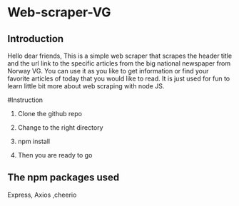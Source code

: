 # Web-scraper-VG



## Introduction
Hello dear friends, 
This is a simple web scraper that scrapes the header title and the url link to the specific articles from the big national newspaper from Norway VG.
You can use it as you like to get information or find your favorite articles of today that you would like to read. 
It is just used for fun to learn little bit more about web scraping with node JS.

#Instruction 

1. Clone the github repo

2. Change to the right directory 

3. npm install 

4. Then you are ready to go 


## The npm packages used 
Express, Axios ,cheerio
